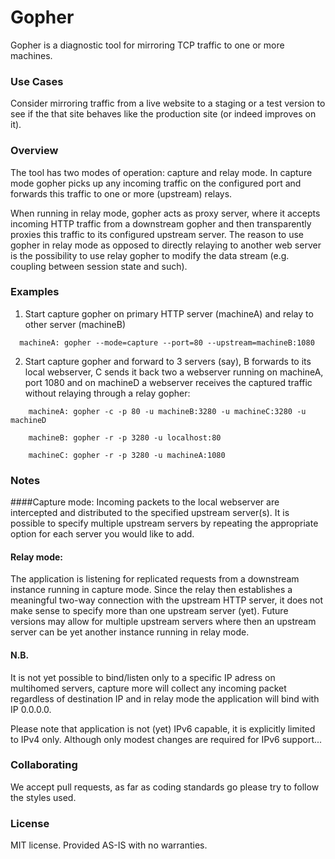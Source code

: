 Gopher
======

Gopher is a diagnostic tool for mirroring TCP traffic to one or more machines.

### Use Cases

Consider mirroring traffic from a live website to a staging or a test version to see if the that site behaves like the production site (or indeed improves on it).

### Overview

The tool has two modes of operation: capture and relay mode. In capture mode gopher
picks up any incoming traffic on the configured port and forwards this traffic to one
or more (upstream) relays.

When running in relay mode, gopher acts as proxy server, where it accepts incoming
HTTP traffic from a downstream gopher and then transparently proxies this traffic
to its configured upstream server. The reason to use gopher in relay mode as opposed
to directly relaying to another web server is the possibility to use relay gopher
to modify the data stream (e.g. coupling between session state and such).

### Examples

1. Start capture gopher on primary HTTP server (machineA) and relay to other server (machineB)
```
  machineA: gopher --mode=capture --port=80 --upstream=machineB:1080
```  
2. Start capture gopher and forward to 3 servers (say), B forwards to its local webserver, C sends it back
two a webserver running on machineA, port 1080 and on machineD a webserver receives the captured
traffic without relaying through a relay gopher:
```
    machineA: gopher -c -p 80 -u machineB:3280 -u machineC:3280 -u machineD

    machineB: gopher -r -p 3280 -u localhost:80

    machineC: gopher -r -p 3280 -u machineA:1080
```

### Notes
####Capture mode:
  Incoming packets to the local webserver are intercepted and distributed to
  the specified upstream server(s). It is possible to specify multiple upstream
  servers by repeating the appropriate option for each server you would like to
  add.
  
#### Relay mode:
  The application is listening for replicated requests from a downstream instance
  running in capture mode. Since the relay then establishes a meaningful two-way
  connection with the upstream HTTP server, it does not make sense to specify more
  than one upstream server (yet). Future versions may allow for multiple upstream
  servers where then an upstream server can be yet another instance running in
  relay mode.

#### N.B.
  It is not yet possible to bind/listen only to a specific IP adress on
  multihomed servers, capture more will collect any incoming packet regardless of
  destination IP and in relay mode the application will bind with IP 0.0.0.0.
  
  Please note that application is not (yet) IPv6 capable, it is explicitly limited
  to IPv4 only. Although only modest changes are required for IPv6 support...
  
### Collaborating

We accept pull requests, as far as coding standards go please try to follow the styles used.

### License

MIT license. Provided AS-IS with no warranties.
